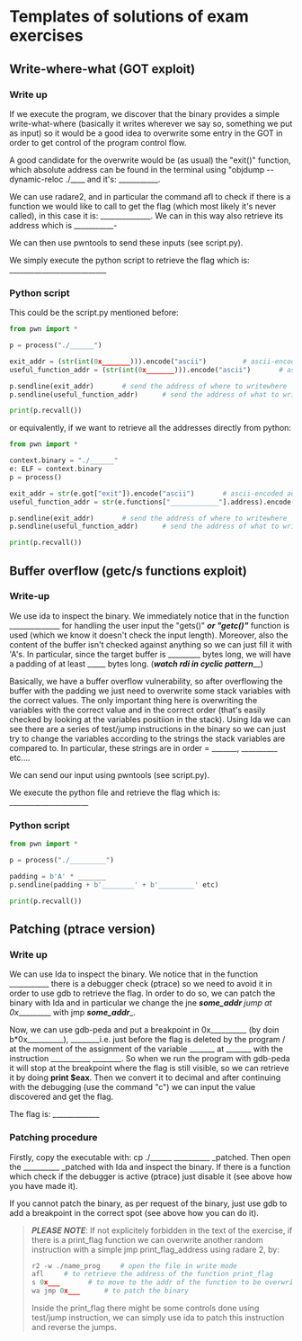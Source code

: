 # Templates of solutions of exam exercises

## Write-where-what (GOT exploit)

### Write up
If we execute the program, we discover that the binary provides a simple write-what-where (basically it writes wherever we say so, something we put as input) so it would be a good idea to overwrite some entry in the GOT in order to get control of the program control flow.

A good candidate for the overwrite would be (as usual) the "exit()" function, which absolute address can be found in the terminal using "objdump --dynamic-reloc ./____ and it's: ___________.

We can use radare2, and in particular the command afl to check if there is a function we would like to call to get the flag (which most likely it's never called), in this case it is: ______________. We can in this way also retrieve its address which is ___________-

We can then use pwntools to send these inputs (see script.py).

We simply execute the python script to retrieve the flag which is: ___________________________

### Python script
This could be the script.py mentioned before:
```python
from pwn import *

p = process("./______")

exit_addr = (str(int(0x_______))).encode("ascii")         # ascii-encoded address of the exit() function
useful_function_addr = (str(int(0x_______))).encode("ascii")       # ascii-encoded address of the __________ function

p.sendline(exit_addr)       # send the address of where to writewhere
p.sendline(useful_function_addr)      # send the address of what to writewhere

print(p.recvall())
```
or equivalently, if we want to retrieve all the addresses directly from python:
```python
from pwn import *

context.binary = "./______"
e: ELF = context.binary
p = process()

exit_addr = str(e.got["exit"]).encode("ascii")       # ascii-encoded address of the exit() function
useful_function_addr = str(e.functions["____________"].address).encode("ascii")    # ascii-encoded address of the __________ function

p.sendline(exit_addr)       # send the address of where to writewhere
p.sendline(useful_function_addr)      # send the address of what to writewhere

print(p.recvall())
```


## Buffer overflow (getc/s functions exploit)
### Write-up
We use ida to inspect the binary. We immediately notice that in the function ______________  for handling the user input the "gets()" _______or "getc()"_______  function is used (which we know it doesn't check the input length). 
Moreover, also the content of the buffer isn't checked against anything so we can just fill it with 'A's. In particular, since the target buffer is _________ bytes long, we will have a padding of at least _____ bytes long. (___________watch rdi in cyclic pattern_____________)

Basically, we have a buffer overflow vulnerability, so after overflowing the buffer with the padding we just need to overwrite some stack variables with the correct values. 
The only important thing here is overwriting the variables with the correct value and in the correct order (that's easily checked by looking at the variables positiion in the stack).
Using Ida we can see there are a series of test/jump instructions in the binary so we can just try to change the variables according to the strings the stack variables are compared to.
In particular, these strings are in order = _______, __________ etc....

We can send our input using pwntools (see script.py). 

We execute the python file and retrieve the flag which is: ______________________

### Python script
```python
from pwn import *

p = process("./_________")

padding = b'A' * _______  
p.sendline(padding + b'________' + b'_________' etc)

print(p.recvall())

```


## Patching (ptrace version)
### Write up
We can use Ida to inspect the binary. We notice that in the function ___________ there is a debugger check (ptrace) so we need to avoid it in order to use gdb to retrieve the flag. In order to do so, we can patch the binary with Ida and in particular we change the jne _______some_addr______ jump at 0x__________ with jmp _____some_addr______.

Now, we can use gdb-peda and put a breakpoint in 0x__________ (by doin b*0x__________),  ________i.e. just before the flag is deleted by the program / at the moment of the assignment of the variable _______  at _______ with the instruction ___________   ________. So when we run the program with gdb-peda it will stop at the breakpoint where the flag is still visible, so we can retrieve it by doing ______print $eax______. Then we convert it to decimal and after continuing with the debugging (use the command "c") we can input the value discovered and get the flag.

The flag is: _____________


### Patching procedure
Firstly, copy the executable with: cp ./______  __________ _patched.
Then open the __________ _patched with Ida and inspect the binary. If there is a function which check if the debugger is active (ptrace) just disable it (see above how you have made it).

If you cannot patch the binary, as per request of the binary, just use gdb to add a breakpoint in the correct spot (see above how you can do it).

> ***PLEASE NOTE***: If not explicitely forbidden in the text of the exercise, if there is a print_flag function we can overwrite another random instruction with 
>a simple jmp print_flag_address using radare 2, by:
>  ```python
>  r2 -w ./name_prog     # open the file in write mode
>  afl     # to retrieve the address of the function print_flag
>  s 0x___       # to move to the addr of the function to be overwritten
>  wa jmp 0x___      # to patch the binary
>  ```
>  Inside the print_flag there might be some controls done using test/jump instruction, we can simply use ida to patch this instruction and reverse the jumps.




